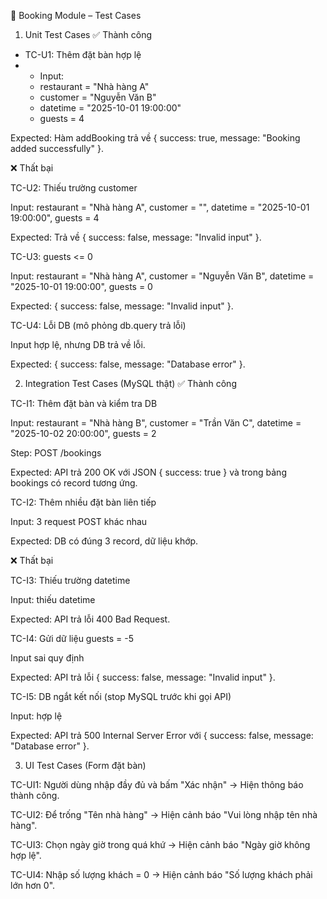 📑 Booking Module – Test Cases
1. Unit Test Cases
✅ Thành công

- TC-U1: Thêm đặt bàn hợp lệ
- - Input:
  - restaurant = "Nhà hàng A"
  - customer = "Nguyễn Văn B"
  - datetime = "2025-10-01 19:00:00"
  - guests = 4

Expected: Hàm addBooking trả về { success: true, message: "Booking added successfully" }.

❌ Thất bại

TC-U2: Thiếu trường customer

Input: restaurant = "Nhà hàng A", customer = "", datetime = "2025-10-01 19:00:00", guests = 4

Expected: Trả về { success: false, message: "Invalid input" }.

TC-U3: guests <= 0

Input: restaurant = "Nhà hàng A", customer = "Nguyễn Văn B", datetime = "2025-10-01 19:00:00", guests = 0

Expected: { success: false, message: "Invalid input" }.

TC-U4: Lỗi DB (mô phỏng db.query trả lỗi)

Input hợp lệ, nhưng DB trả về lỗi.

Expected: { success: false, message: "Database error" }.

2. Integration Test Cases (MySQL thật)
✅ Thành công

TC-I1: Thêm đặt bàn và kiểm tra DB

Input: restaurant = "Nhà hàng B", customer = "Trần Văn C", datetime = "2025-10-02 20:00:00", guests = 2

Step: POST /bookings

Expected: API trả 200 OK với JSON { success: true } và trong bảng bookings có record tương ứng.

TC-I2: Thêm nhiều đặt bàn liên tiếp

Input: 3 request POST khác nhau

Expected: DB có đúng 3 record, dữ liệu khớp.

❌ Thất bại

TC-I3: Thiếu trường datetime

Input: thiếu datetime

Expected: API trả lỗi 400 Bad Request.

TC-I4: Gửi dữ liệu guests = -5

Input sai quy định

Expected: API trả lỗi { success: false, message: "Invalid input" }.

TC-I5: DB ngắt kết nối (stop MySQL trước khi gọi API)

Input: hợp lệ

Expected: API trả 500 Internal Server Error với { success: false, message: "Database error" }.

3. UI Test Cases (Form đặt bàn)

TC-UI1: Người dùng nhập đầy đủ và bấm "Xác nhận" → Hiện thông báo thành công.

TC-UI2: Để trống "Tên nhà hàng" → Hiện cảnh báo "Vui lòng nhập tên nhà hàng".

TC-UI3: Chọn ngày giờ trong quá khứ → Hiện cảnh báo "Ngày giờ không hợp lệ".

TC-UI4: Nhập số lượng khách = 0 → Hiện cảnh báo "Số lượng khách phải lớn hơn 0".
